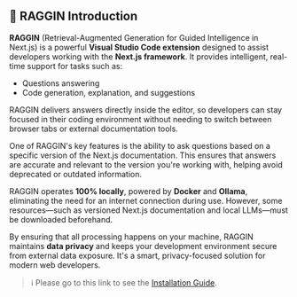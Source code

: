 ## 🚀 RAGGIN Introduction

**RAGGIN** (Retrieval-Augmented Generation for Guided Intelligence in Next.js) is a powerful **Visual Studio Code extension** designed to assist developers working with the **Next.js framework**. It provides intelligent, real-time support for tasks such as:

- Questions answering
- Code generation, explanation, and suggestions


RAGGIN delivers answers directly inside the editor, so developers can stay focused in their coding environment without needing to switch between browser tabs or external documentation tools.

One of RAGGIN's key features is the ability to ask questions based on a specific version of the Next.js documentation. This ensures that answers are accurate and relevant to the version you're working with, helping avoid deprecated or outdated information.

RAGGIN operates **100% locally**, powered by **Docker** and **Ollama**, eliminating the need for an internet connection during use. However, some resources—such as versioned Next.js documentation and local LLMs—must be downloaded beforehand.

By ensuring that all processing happens on your machine, RAGGIN maintains **data privacy** and keeps your development environment secure from external data exposure. It's a smart, privacy-focused solution for modern web developers.

> ℹ️ Please go to this link to see the [Installation Guide](./InstallationGuide.md).
